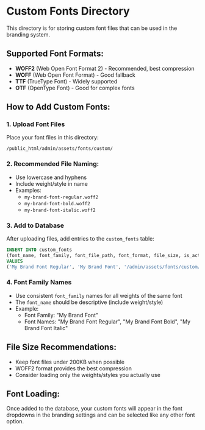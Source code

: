 # Custom Fonts Directory

This directory is for storing custom font files that can be used in the branding system.

## Supported Font Formats:
- **WOFF2** (Web Open Font Format 2) - Recommended, best compression
- **WOFF** (Web Open Font Format) - Good fallback
- **TTF** (TrueType Font) - Widely supported
- **OTF** (OpenType Font) - Good for complex fonts

## How to Add Custom Fonts:

### 1. Upload Font Files
Place your font files in this directory:
```
/public_html/admin/assets/fonts/custom/
```

### 2. Recommended File Naming:
- Use lowercase and hyphens
- Include weight/style in name
- Examples:
  - `my-brand-font-regular.woff2`
  - `my-brand-font-bold.woff2`
  - `my-brand-font-italic.woff2`

### 3. Add to Database
After uploading files, add entries to the `custom_fonts` table:

```sql
INSERT INTO custom_fonts 
(font_name, font_family, font_file_path, font_format, file_size, is_active) 
VALUES 
('My Brand Font Regular', 'My Brand Font', '/admin/assets/fonts/custom/my-brand-font-regular.woff2', 'woff2', 150000, 1);
```

### 4. Font Family Names
- Use consistent `font_family` names for all weights of the same font
- The `font_name` should be descriptive (include weight/style)
- Example:
  - Font Family: "My Brand Font"
  - Font Names: "My Brand Font Regular", "My Brand Font Bold", "My Brand Font Italic"

## File Size Recommendations:
- Keep font files under 200KB when possible
- WOFF2 format provides the best compression
- Consider loading only the weights/styles you actually use

## Font Loading:
Once added to the database, your custom fonts will appear in the font dropdowns in the branding settings and can be selected like any other font option.
